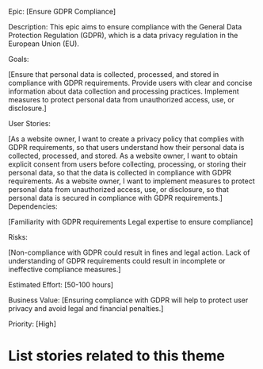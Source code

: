 Epic: [Ensure GDPR Compliance]

Description: This epic aims to ensure compliance with the General Data Protection Regulation (GDPR), which is a data privacy regulation in the European Union (EU).

Goals:

[Ensure that personal data is collected, processed, and stored in compliance with GDPR requirements.
Provide users with clear and concise information about data collection and processing practices.
Implement measures to protect personal data from unauthorized access, use, or disclosure.]

User Stories:

[As a website owner, I want to create a privacy policy that complies with GDPR requirements, so that users understand how their personal data is collected, processed, and stored.
As a website owner, I want to obtain explicit consent from users before collecting, processing, or storing their personal data, so that the data is collected in compliance with GDPR requirements.
As a website owner, I want to implement measures to protect personal data from unauthorized access, use, or disclosure, so that personal data is secured in compliance with GDPR requirements.]
Dependencies:

[Familiarity with GDPR requirements
Legal expertise to ensure compliance]

Risks:

[Non-compliance with GDPR could result in fines and legal action.
Lack of understanding of GDPR requirements could result in incomplete or ineffective compliance measures.]

Estimated Effort: [50-100 hours]

Business Value: [Ensuring compliance with GDPR will help to protect user privacy and avoid legal and financial penalties.]

Priority: [High]

# List stories related to this theme


